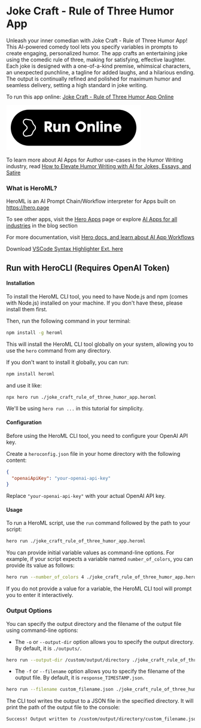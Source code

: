 # Joke Craft - Rule of Three Humor App

Unleash your inner comedian with Joke Craft - Rule of Three Humor App! This AI-powered comedy tool lets you specify variables in prompts to create engaging, personalized humor. The app crafts an entertaining joke using the comedic rule of three, making for satisfying, effective laughter. Each joke is designed with a one-of-a-kind premise, whimsical characters, an unexpected punchline, a tagline for added laughs, and a hilarious ending. The output is continually refined and polished for maximum humor and seamless delivery, setting a high standard in joke writing.

To run this app online: [Joke Craft - Rule of Three Humor App Online](https://hero.page/app/joke-craft-rule-of-three-humor-app-ai-powered-rule-of-three-comedy/m1jFE9r7qusH4687ZvR5)

[![Run Joke Craft - Rule of Three Humor App Online](/assets/run.svg)](https://hero.page/app/joke-craft-rule-of-three-humor-app-ai-powered-rule-of-three-comedy/m1jFE9r7qusH4687ZvR5)

To learn more about AI Apps for Author use-cases in the Humor Writing industry, read [How to Elevate Humor Writing with AI for Jokes, Essays, and Satire](https://hero.page/blog/ai/humor-writing/how-to-elevate-humor-writing-with-ai-for-jokes-essays-and-satire/170991)

### What is HeroML?
HeroML is an AI Prompt Chain/Workflow interpreter for Apps built on https://hero.page 

To see other apps, visit the [Hero Apps](https://hero.page/apps) page or explore [AI Apps for all industries](https://hero.page/blog) in the blog section

For more documentation, visit [Hero docs, and learn about AI App Workflows](https://hero.page/tutorials/introduction-to-heroml)

Download [VSCode Syntax Highlighter Ext. here](https://marketplace.visualstudio.com/items?itemName=hero-page.heroml)

## Run with HeroCLI (Requires OpenAI Token)

#### Installation

To install the HeroML CLI tool, you need to have Node.js and npm (comes with Node.js) installed on your machine. If you don't have these, please install them first. 

Then, run the following command in your terminal:

```bash
npm install -g heroml
```

This will install the HeroML CLI tool globally on your system, allowing you to use the `hero` command from any directory.

If you don't want to install it globally, you can run:

```bash
npm install heroml
```

and use it like:

```bash
npx hero run ./joke_craft_rule_of_three_humor_app.heroml
```

We'll be using `hero run ...` in this tutorial for simplicity.

#### Configuration

Before using the HeroML CLI tool, you need to configure your OpenAI API key. 

Create a `heroconfig.json` file in your home directory with the following content:

```json
{
  "openaiApiKey": "your-openai-api-key"
}
```

Replace `"your-openai-api-key"` with your actual OpenAI API key.

#### Usage

To run a HeroML script, use the `run` command followed by the path to your script:

```bash
hero run ./joke_craft_rule_of_three_humor_app.heroml
```

You can provide initial variable values as command-line options. For example, if your script expects a variable named `number_of_colors`, you can provide its value as follows:

```bash
hero run --number_of_colors 4 ./joke_craft_rule_of_three_humor_app.heroml
```

If you do not provide a value for a variable, the HeroML CLI tool will prompt you to enter it interactively.

### Output Options

You can specify the output directory and the filename of the output file using command-line options:

- The `-o` or `--output-dir` option allows you to specify the output directory. By default, it is `./outputs/`.

```bash
hero run --output-dir /custom/output/directory ./joke_craft_rule_of_three_humor_app.heroml
```

- The `-f` or `--filename` option allows you to specify the filename of the output file. By default, it is `response_TIMESTAMP.json`.

```bash
hero run --filename custom_filename.json ./joke_craft_rule_of_three_humor_app.heroml
```

The CLI tool writes the output to a JSON file in the specified directory. It will print the path of the output file to the console:

```bash
Success! Output written to /custom/output/directory/custom_filename.json
```

